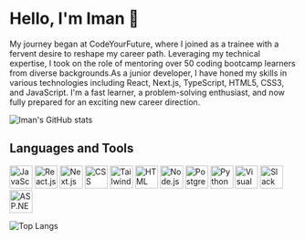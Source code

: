 








[email-shield]: https://img.shields.io/badge/-Gmail-red.svg?style=for-the-badge&logo=gmail&logoColor=white
[email-url]: mailto:kamrava.iman@outlook.com

[linkedin-shield]: https://img.shields.io/badge/-LinkedIn-green.svg?style=for-the-badge&logo=linkedin&colorB=555
[linkedin-url]: https://www.linkedin.com/in/iman-kamrava/


[location-url]: https://goo.gl/maps/51Wh5R2wfnYscs9Y9
# Hello, I'm Iman 👋

My journey began at CodeYourFuture, where I joined as a trainee with a fervent desire to reshape my career path. Leveraging my technical expertise, I took on the role of mentoring over 50 coding bootcamp learners from diverse backgrounds.As a junior developer, I have honed my skills in various technologies including React, Next.js, TypeScript, HTML5, CSS3, and JavaScript. I'm a fast learner, a problem-solving enthusiast, and now fully prepared for an exciting new career direction.

![Iman's GitHub stats](https://github-readme-stats.vercel.app/api?username=Ikamrava&show_icons=true&theme=dracula&hide=stars)

## Languages and Tools

<p align="left">
    <img src="https://img.icons8.com/color/48/000000/javascript.png" alt="JavaScript" title="JavaScript" height="40" />
  <img src="https://img.icons8.com/color/48/000000/react-native.png" alt="React.js" title="React.js" height="40" />

  <img src="https://cdn.jsdelivr.net/gh/devicons/devicon/icons/nextjs/nextjs-line.svg" title="Next.js" height="40" />
          
  <img src="https://img.icons8.com/color/48/000000/css3.png" alt="CSS" title="CSS" height="40" />
  

   <img src="https://cdn.jsdelivr.net/gh/devicons/devicon/icons/tailwindcss/tailwindcss-plain.svg"  alt="Tailwind" title="Tailwind" height="40" />
                    
  <img src="https://img.icons8.com/color/48/000000/html-5.png" alt="HTML" title="HTML" height="40" />
  <img src="https://img.icons8.com/color/48/000000/nodejs.png" alt="Node.js" title="Node.js" height="40" />
  <img src="https://cdn.jsdelivr.net/gh/devicons/devicon/icons/postgresql/postgresql-original.svg"  title="PostgreSQL" height="40" />
          

  <img src="https://img.icons8.com/color/48/000000/python.png" alt="Python" title="Python" height="40" />

  <img src="https://img.icons8.com/color/48/000000/visual-studio-code-2019.png" alt="Visual Studio Code" title="Visual Studio Code" height="40" />

  <img src="https://img.icons8.com/color/48/000000/slack.png" alt="Slack" title="Slack" height="40" />
  <img src="https://img.icons8.com/color/48/000000/asp.png" alt="ASP.NET" title="ASP.NET" height="40" />
</p>

![Top Langs](https://github-readme-stats.vercel.app/api/top-langs/?username=Ikamrava&layout=compact)


